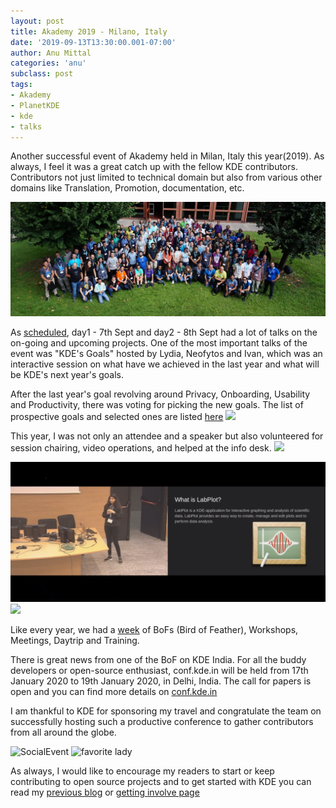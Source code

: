 ```yaml
---
layout: post
title: Akademy 2019 - Milano, Italy
date: '2019-09-13T13:30:00.001-07:00'
author: Anu Mittal
categories: 'anu'
subclass: post
tags:
- Akademy
- PlanetKDE
- kde
- talks
---
```


Another successful event of Akademy held in Milan, Italy this year(2019). As always, I feel it was a great catch up with the fellow KDE contributors. Contributors not just limited to technical domain but also from various other domains like Translation, Promotion, documentation, etc.

![Akademy 2019 group photo][group-photo]

As [scheduled](https://conf.kde.org/en/akademy2019/public/events), day1 - 7th Sept and day2 - 8th Sept had a lot of talks on the on-going and upcoming projects. One of the most important talks of the event was "KDE's Goals" hosted by Lydia, Neofytos and Ivan, which was an interactive session on what have we achieved in the last year and what will be KDE's next year's goals.


After the last year's goal revolving around Privacy, Onboarding, Usability and Productivity, there was voting for picking the new goals. The list of prospective goals and selected ones are listed [here](https://phabricator.kde.org/tag/goal_setting_2019/)
![][Akademy Conference]

This year, I was not only an attendee and a speaker but also volunteered for session chairing, video operations, and helped at the info desk.
![][volunteer]

![Talk on Labplot][labplot]
![][labplot app]

Like every year, we had a [week](https://akademy.kde.org/2019/program) of BoFs (Bird of Feather), Workshops, Meetings, Daytrip and Training.

There is great news from one of the BoF on KDE India. For all the buddy developers or open-source enthusiast, conf.kde.in will be held from 17th January 2020 to 19th January 2020, in Delhi, India. The call for papers is open and you can find more details on [conf.kde.in](https://dot.kde.org/2019/10/17/confkdein-coming-back-2020)

I am thankful to KDE for sponsoring my travel and congratulate the team on successfully hosting such a productive conference to gather contributors from all around the globe. 

<img src="/assets/images/Akademy2019/SocialEvent.png" alt="SocialEvent" width="50%"/>
<img src="/assets/images/Akademy2019/Valorie.png" alt="favorite lady" width="50%"/>

As always, I would like to encourage my readers to start or keep contributing to open source projects and to get started with KDE you can read my [previous blog](https://anumittal.in/KDE-Season-of-KDE) or [getting involve page](https://community.kde.org/Get_Involved)

[group-photo]: /assets/images/Akademy2019/groupphoto.jpg
[Akademy Conference]: /assets/images/Akademy2019/Akadmey.png
[volunteer]: /assets/images/Akademy2019/volunteer.png
[labplot]: /assets/images/Akademy2019/Labplot2019.png
[labplot app]: /assets/images/Akademy2019/labplot2.4.png